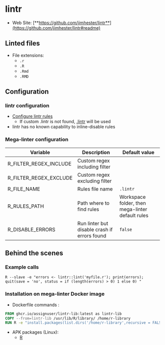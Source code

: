 <!-- markdownlint-disable MD033 MD041 -->
<!-- Generated by .automation/build.py, please do not update manually -->
# lintr

- Web Site: [**https://github.com/jimhester/lintr**](https://github.com/jimhester/lintr#readme)

## Linted files

- File extensions:
  - `.r`
  - `.R`
  - `.Rmd`
  - `.RMD`

## Configuration

### lintr configuration

- [Configure lintr rules](https://github.com/jimhester/lintr#project-configuration)
  - If custom .lintr is not found, [.lintr](https://github.com/nvuillam/mega-linter/tree/master/TEMPLATES/.lintr) will be used
- lintr has no known capability to inline-disable rules

### Mega-linter configuration

| Variable | Description | Default value |
| ----------------- | -------------- | -------------- |
| R_FILTER_REGEX_INCLUDE | Custom regex including filter |  |
| R_FILTER_REGEX_EXCLUDE | Custom regex excluding filter |  |
| R_FILE_NAME | Rules file name | `.lintr` |
| R_RULES_PATH | Path where to find rules | Workspace folder, then mega-linter default rules |
| R_DISABLE_ERRORS | Run linter but disable crash if errors found | `false` |

## Behind the scenes

### Example calls

```shell
R --slave -e "errors <- lintr::lint('myfile.r'); print(errors); quit(save = 'no', status = if (length(errors) > 0) 1 else 0) "
```


### Installation on mega-linter Docker image

- Dockerfile commands :
```dockerfile
FROM ghcr.io/assignuser/lintr-lib:latest as lintr-lib
COPY --from=lintr-lib /usr/lib/R/library/ /home/r-library
RUN R -e "install.packages(list.dirs('/home/r-library',recursive = FALSE), repos = NULL, type = 'source')"
```

- APK packages (Linux):
  - [R](https://pkgs.alpinelinux.org/packages?branch=edge&name=R)
